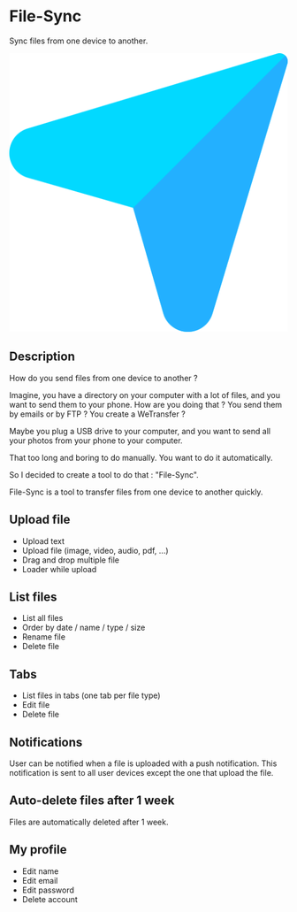 # File-Sync

Sync files from one device to another.

![icon](https://raw.githubusercontent.com/Alexandre-Vernet/File-Sync/main/front/src/assets/icons/app_icon/icon.png)

## Description

How do you send files from one device to another ?

Imagine, you have a directory on your computer with a lot of files, and you want to send them to your phone. How are you
doing that ? You send them by emails or by FTP ? You create a WeTransfer ?

Maybe you plug a USB drive to your computer, and you want to send all your photos from your phone to your computer.

That too long and boring to do manually. You want to do it automatically.

So I decided to create a tool to do that : "File-Sync".

File-Sync is a tool to transfer files from one device to another quickly.

## Upload file

- Upload text
- Upload file (image, video, audio, pdf, ...)
- Drag and drop multiple file
- Loader while upload

## List files

- List all files
- Order by date / name / type / size
- Rename file
- Delete file

## Tabs

- List files in tabs (one tab per file type)
- Edit file
- Delete file

## Notifications

User can be notified when a file is uploaded with a push notification. This notification is sent to all user devices
except the one that upload the file.

## Auto-delete files after 1 week

Files are automatically deleted after 1 week.

## My profile

- Edit name
- Edit email
- Edit password
- Delete account

